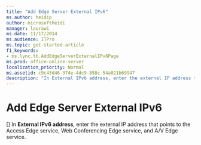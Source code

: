 ```yaml
---
title: "Add Edge Server External IPv6"
ms.author: heidip
author: microsoftheidi
manager: laurawi
ms.date: 11/17/2014
ms.audience: ITPro
ms.topic: get-started-article
f1_keywords:
- ms.lync.tb.AddEdgeServerExternalIPv6Page
ms.prod: office-online-server
localization_priority: Normal
ms.assetid: c9c43d46-374e-4dc9-858c-54a021b69947
description: "In External IPv6 address, enter the external IP address that points to the Access Edge service, Web Conferencing Edge service, and A/V Edge service."
---
```


# Add Edge Server External IPv6
[]
In **External IPv6 address**, enter the external IP address that points to the Access Edge service, Web Conferencing Edge service, and A/V Edge service.
  

